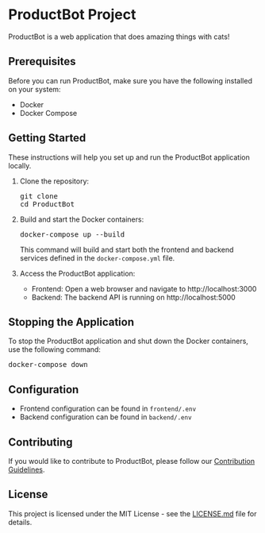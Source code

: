 # ProductBot Project

ProductBot is a web application that does amazing things with cats!

## Prerequisites

Before you can run ProductBot, make sure you have the following installed on your system:

- Docker
- Docker Compose

## Getting Started

These instructions will help you set up and run the ProductBot application locally.

1. Clone the repository:

   <pre>
   git clone <repository_url>
   cd ProductBot
   </pre>

2. Build and start the Docker containers:

   <pre>
   docker-compose up --build
   </pre>

   This command will build and start both the frontend and backend services defined in the `docker-compose.yml` file.

3. Access the ProductBot application:

   - Frontend: Open a web browser and navigate to http://localhost:3000
   - Backend: The backend API is running on http://localhost:5000

## Stopping the Application

To stop the ProductBot application and shut down the Docker containers, use the following command:

<pre>
docker-compose down
</pre>

## Configuration

- Frontend configuration can be found in `frontend/.env`
- Backend configuration can be found in `backend/.env`

## Contributing

If you would like to contribute to ProductBot, please follow our [Contribution Guidelines](CONTRIBUTING.md).

## License

This project is licensed under the MIT License - see the [LICENSE.md](LICENSE.md) file for details.
